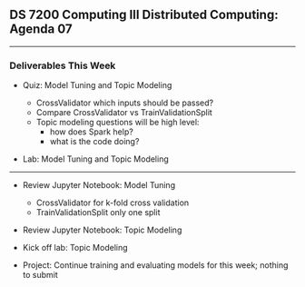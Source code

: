 ## DS 7200 Computing III Distributed Computing: Agenda 07

---

### Deliverables This Week

- Quiz: Model Tuning and Topic Modeling
  - CrossValidator
    which inputs should be passed?
  - Compare CrossValidator vs TrainValidationSplit
  - Topic modeling questions will be high level:
    - how does Spark help?
    - what is the code doing?

- Lab: Model Tuning and Topic Modeling

---

- Review Jupyter Notebook: Model Tuning
  - CrossValidator
    for k-fold cross validation
  - TrainValidationSplit
    only one split
    
- Review Jupyter Notebook: Topic Modeling

- Kick off lab: Topic Modeling

- Project: Continue training and evaluating models for this week; nothing to submit

